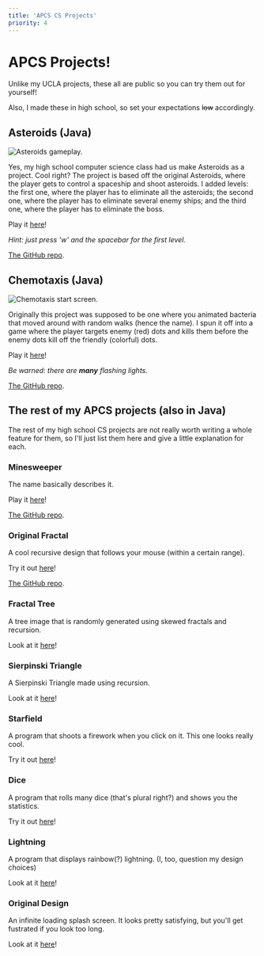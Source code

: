 ```yaml
---
title: 'APCS CS Projects'
priority: 4
---
```

# APCS Projects!

Unlike my UCLA projects, these all are public so you can try them out for yourself!

Also, I made these in high school, so set your expectations ~~low~~ accordingly.

## Asteroids (Java)

![Asteroids gameplay.](/images/AsteroidsGame.png)

Yes, my high school computer science class had us make Asteroids as a project. Cool
right? The project is based off the original Asteroids, where the player gets to
control a spaceship and shoot asteroids. I added levels: the first one, where the player
has to eliminate all the asteroids; the second one, where the player has to eliminate
several enemy ships; and the third one, where the player has to eliminate the boss.

Play it [here](https://james168ma.github.io/AsteroidsGame/)!

*Hint: just press 'w' and the spacebar for the first level.*

[The GitHub repo](https://github.com/james168ma/AsteroidsGame).

## Chemotaxis (Java)

![Chemotaxis start screen.](/images/Chemotaxis.png)

Originally this project was supposed to be one where you animated bacteria that
moved around with random walks (hence the name). I spun it off into a game where
the player targets enemy (red) dots and kills them before the enemy dots kill off the
friendly (colorful) dots.

Play it [here](https://james168ma.github.io/Chemotaxis/)!

*Be warned: there are* ***many*** *flashing lights.*

[The GitHub repo](https://github.com/james168ma/Chemotaxis).

## The rest of my APCS projects (also in Java)

The rest of my high school CS projects are not really worth writing a whole feature
for them, so I'll just list them here and give a little explanation for each.

### Minesweeper

The name basically describes it.

Play it [here](https://james168ma.github.io/Minesweeper/)!

[The GitHub repo](https://github.com/james168ma/Minesweeper).

### Original Fractal

A cool recursive design that follows your mouse (within a certain range).

Try it out [here](https://james168ma.github.io/OriginalFractal/)!

[The GitHub repo](https://github.com/james168ma/OriginalFractal).

### Fractal Tree

A tree image that is randomly generated using skewed fractals and recursion.

Look at it [here](https://james168ma.github.io/FractalTree/)!

### Sierpinski Triangle

A Sierpinski Triangle made using recursion.

Look at it [here](https://james168ma.github.io/SierpinskiTriangle/)!

### Starfield

A program that shoots a firework when you click on it. This one looks really cool.

Try it out [here](https://james168ma.github.io/Starfield/)!

### Dice

A program that rolls many dice (that's plural right?) and shows you the statistics.

Try it out [here](https://james168ma.github.io/Dice/)!

### Lightning

A program that displays rainbow(?) lightning. (I, too, question my design choices)

Look at it [here](https://james168ma.github.io/Lightning/)!

### Original Design

An infinite loading splash screen. It looks pretty satisfying, but you'll get fustrated
if you look too long.

Look at it [here](https://james168ma.github.io/OriginalDesign/)!
